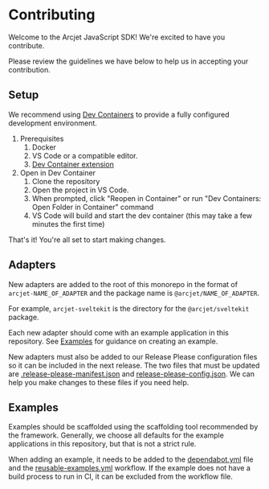 # Contributing

Welcome to the Arcjet JavaScript SDK! We're excited to have you contribute.

Please review the guidelines we have below to help us in accepting your
contribution.

## Setup

We recommend using [Dev
Containers](https://code.visualstudio.com/docs/devcontainers/containers) to
provide a fully configured development environment.

1. Prerequisites
   1. Docker
   2. VS Code or a compatible editor.
   3. [Dev Container
      extension](https://marketplace.visualstudio.com/items?itemName=ms-vscode-remote.remote-containers)
2. Open in Dev Container
   1. Clone the repository
   2. Open the project in VS Code.
   3. When prompted, click "Reopen in Container" or run "Dev Containers: Open
      Folder in Container" command
   4. VS Code will build and start the dev container (this may take a few
      minutes the first time)

That's it! You're all set to start making changes.

## Adapters

New adapters are added to the root of this monorepo in the format of
`arcjet-NAME_OF_ADAPTER` and the package name is `@arcjet/NAME_OF_ADAPTER`.

For example, `arcjet-sveltekit` is the directory for the `@arcjet/sveltekit`
package.

Each new adapter should come with an example application in this repository. See
[Examples](#examples) for guidance on creating an example.

New adapters must also be added to our Release Please configuration files so it
can be included in the next release. The two files that must be updated are
[.release-please-manifest.json](./.github/.release-please-manifest.json) and
[release-please-config.json](./.github/release-please-config.json). We can help
you make changes to these files if you need help.

## Examples

Examples should be scaffolded using the scaffolding tool recommended by the
framework. Generally, we choose all defaults for the example applications in
this repository, but that is not a strict rule.

When adding an example, it needs to be added to the
[dependabot.yml](./.github/dependabot.yml) file and the
[reusable-examples.yml](./.github/workflows/reusable-examples.yml) workflow. If
the example does not have a build process to run in CI, it can be excluded from
the workflow file.
